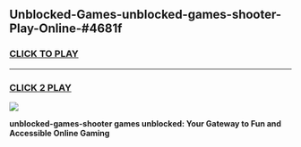
## Unblocked-Games-unblocked-games-shooter-Play-Online-#4681f
<h3>
<a href="https://premium.freeplayer.one?title=unblocked-games-shooter&ref=27F">CLICK TO PLAY</a></h3>
<hr>

<h3>
<a href="https://premium.freeplayer.one?title=unblocked-games-shooter&ref=27F">CLICK 2 PLAY</a>
  
</h3>

<a href="https://premium.freeplayer.one?title=unblocked-games-shooter&ref=27F"><img src="https://clearcache.store/games.png"></a>


**unblocked-games-shooter games unblocked: Your Gateway to Fun and Accessible Online Gaming**
